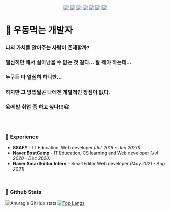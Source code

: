 <p align="center">
  <img src="https://img.shields.io/badge/javascript-ES6+-yellow?logo=javascript"/>
  <img src="https://img.shields.io/badge/typescript-v4.0.0+-blue?logo=typescript"/>
  <img src="https://img.shields.io/badge/react-16.8+-1cf?logo=react"/>
  <img src="https://img.shields.io/badge/redux-4.0+-purple?logo=redux"/>
  <img src="https://img.shields.io/badge/vue-2.0+-2F9D27?logo=vue.js"/>
  <img src="https://img.shields.io/badge/node.js-v15.0+-green?logo=node.js"/>
  <img src="https://img.shields.io/badge/mysql-v5.7+-blue?logo=mysql"/>
</P>

# 🍜 우동먹는 개발자

### 나의 가치를 알아주는 사람이 존재할까?
### 열심히만 해서 살아남을 수 없는 것 같다... 잘 해야 하는데...
### 누구든 다 열심히 하니깐...
### 하지만 그 방법말곤 나에겐 개발적인 장점이 없다.
### 😢제발 취업 좀 하고 싶다!!!😢
<br/>
<br/>

### 💜 Experience
- **SSAFY** - IT Education, Web developer *(Jul 2019 ~ Jun 2020)*
- **Naver BostCamp** - IT Education, CS learning and Web developer *(Jul 2020 - Dec 2020)*
- **Naver SmartEditor Intern** - SmartEditor Web developer *(May 2021 - Aug 2021)*
<br/>

### 💚 Github Stats
![Anurag's GitHub stats](https://github-readme-stats.vercel.app/api?username=Woo-Dong93&hide=stars,contribs&show_icons=true&theme=dracula)
[![Top Langs](https://github-readme-stats.vercel.app/api/top-langs/?username=Woo-Dong93&hide=Jupyter%20Notebook&layout=compact)](https://github.com/anuraghazra/github-readme-stats)
